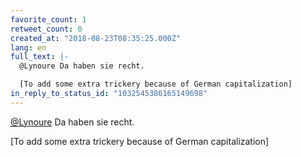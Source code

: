 ```yaml
---
favorite_count: 1
retweet_count: 0
created_at: "2018-08-23T08:35:25.000Z"
lang: en
full_text: |-
  @Lynoure Da haben sie recht.

  [To add some extra trickery because of German capitalization]
in_reply_to_status_id: "1032545386165149698"
---
```


[@Lynoure](https://twitter.com/Lynoure) Da haben sie recht.

[To add some extra trickery because of German capitalization]
